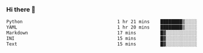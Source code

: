 ### Hi there 👋

<!--START_SECTION:waka-->

```txt
Python                                   1 hr 21 mins    ████████▒░░░░░░░░░░░░░░░░   33.47 %
YAML                                     1 hr 20 mins    ████████▒░░░░░░░░░░░░░░░░   33.04 %
Markdown                                 17 mins         █▓░░░░░░░░░░░░░░░░░░░░░░░   07.23 %
INI                                      15 mins         █▓░░░░░░░░░░░░░░░░░░░░░░░   06.56 %
Text                                     15 mins         █▓░░░░░░░░░░░░░░░░░░░░░░░   06.54 %
```

<!--END_SECTION:waka-->

<!--
**Jonas-VanHaeken/Jonas-VanHaeken** is a ✨ _special_ ✨ repository because its `README.md` (this file) appears on your GitHub profile.

Here are some ideas to get you started:

- 🔭 I’m currently working on ...
- 🌱 I’m currently learning ...
- 👯 I’m looking to collaborate on ...
- 🤔 I’m looking for help with ...
- 💬 Ask me about ...
- 📫 How to reach me: ...
- 😄 Pronouns: ...
- ⚡ Fun fact: ...
-->
